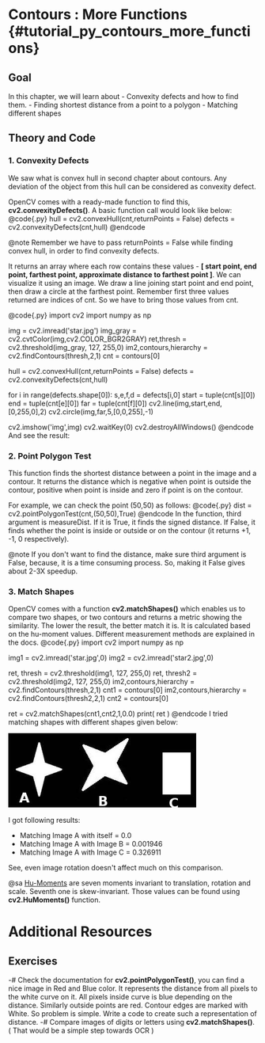 Contours : More Functions {#tutorial_py_contours_more_functions}
=========================

Goal
----

In this chapter, we will learn about
    -   Convexity defects and how to find them.
    -   Finding shortest distance from a point to a polygon
    -   Matching different shapes

Theory and Code
---------------

### 1. Convexity Defects

We saw what is convex hull in second chapter about contours. Any deviation of the object from this hull can be considered as convexity defect.

OpenCV comes with a ready-made function to find this, **cv2.convexityDefects()**. A basic function call would look like below:
@code{.py}
hull = cv2.convexHull(cnt,returnPoints = False)
defects = cv2.convexityDefects(cnt,hull)
@endcode

@note Remember we have to pass returnPoints = False while finding convex hull, in order to find convexity defects.

It returns an array where each row contains these values - **[ start point, end point, farthest point, approximate distance to farthest point ]**. We can visualize it using an image. We draw a line joining start point and end point, then draw a circle at the farthest point. Remember first three values returned are indices of cnt. So we have to bring those values from cnt.

@code{.py}
import cv2
import numpy as np

img = cv2.imread('star.jpg')
img_gray = cv2.cvtColor(img,cv2.COLOR_BGR2GRAY)
ret,thresh = cv2.threshold(img_gray, 127, 255,0)
im2,contours,hierarchy = cv2.findContours(thresh,2,1)
cnt = contours[0]

hull = cv2.convexHull(cnt,returnPoints = False)
defects = cv2.convexityDefects(cnt,hull)

for i in range(defects.shape[0]):
    s,e,f,d = defects[i,0]
    start = tuple(cnt[s][0])
    end = tuple(cnt[e][0])
    far = tuple(cnt[f][0])
    cv2.line(img,start,end,[0,255,0],2)
    cv2.circle(img,far,5,[0,0,255],-1)

cv2.imshow('img',img)
cv2.waitKey(0)
cv2.destroyAllWindows()
@endcode
And see the result:



### 2. Point Polygon Test

This function finds the shortest distance between a point in the image and a contour. It returns the distance which is negative when point is outside the contour, positive when point is inside and zero if point is on the contour.

For example, we can check the point (50,50) as follows:
@code{.py}
dist = cv2.pointPolygonTest(cnt,(50,50),True)
@endcode
In the function, third argument is measureDist. If it is True, it finds the signed distance. If False, it finds whether the point is inside or outside or on the contour (it returns +1, -1, 0 respectively).

@note If you don't want to find the distance, make sure third argument is False, because, it is a time consuming process. So, making it False gives about 2-3X speedup.

### 3. Match Shapes

OpenCV comes with a function **cv2.matchShapes()** which enables us to compare two shapes, or two contours and returns a metric showing the similarity. The lower the result, the better match it is.
It is calculated based on the hu-moment values. Different measurement methods are explained in the docs.
@code{.py}
import cv2
import numpy as np

img1 = cv2.imread('star.jpg',0)
img2 = cv2.imread('star2.jpg',0)

ret, thresh = cv2.threshold(img1, 127, 255,0)
ret, thresh2 = cv2.threshold(img2, 127, 255,0)
im2,contours,hierarchy = cv2.findContours(thresh,2,1)
cnt1 = contours[0]
im2,contours,hierarchy = cv2.findContours(thresh2,2,1)
cnt2 = contours[0]

ret = cv2.matchShapes(cnt1,cnt2,1,0.0)
print( ret )
@endcode
I tried matching shapes with different shapes given below:

![image](images/matchshapes.jpg)

I got following results:

-   Matching Image A with itself = 0.0
-   Matching Image A with Image B = 0.001946
-   Matching Image A with Image C = 0.326911

See, even image rotation doesn't affect much on this comparison.

@sa [Hu-Moments](http://en.wikipedia.org/wiki/Image_moment#Rotation_invariant_moments) are seven moments invariant to translation, rotation and scale. Seventh one is skew-invariant. Those values can be found using **cv2.HuMoments()** function.

Additional Resources
====================

Exercises
---------

-#  Check the documentation for **cv2.pointPolygonTest()**, you can find a nice image in Red and Blue color. It represents the distance from all pixels to the white curve on it. All pixels inside curve is blue depending on the distance. Similarly outside points are red. Contour edges are marked with White. So problem is simple. Write a code to create such a representation of distance.
-#  Compare images of digits or letters using **cv2.matchShapes()**. ( That would be a simple step towards OCR )
